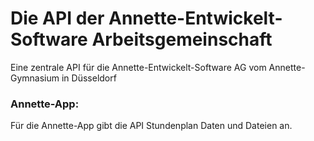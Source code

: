 # Die API der Annette-Entwickelt-Software Arbeitsgemeinschaft
Eine zentrale API für die Annette-Entwickelt-Software AG vom Annette-Gymnasium in Düsseldorf

### Annette-App:
Für die Annette-App gibt die API Stundenplan Daten und Dateien an.
